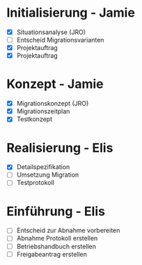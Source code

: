 # Initialisierung - Jamie

- [x] Situationsanalyse (JRO)
- [ ] Entscheid Migrationsvarianten
- [x] Projektauftrag
- [x] Projektauftrag
# Konzept - Jamie

- [x] Migrationskonzept (JRO)
- [x] Migrationszeitplan
- [x] Testkonzept

# Realisierung - Elis

- [x] Detailspezifikation
- [ ] Umsetzung Migration
- [ ] Testprotokoll

# Einführung - Elis

- [ ] Entscheid zur Abnahme vorbereiten
- [ ] Abnahme Protokoll erstellen
- [ ] Betriebshandbuch erstellen
- [ ] Freigabeantrag erstellen
